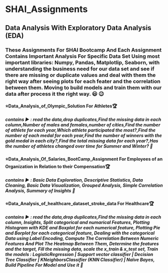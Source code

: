 # SHAI_Assignments
## Data Analysis With Exploratory Data Analysis (EDA)
### These Assignments For SHAI Bootcamp And Each Assignment Contains Important Analysis For Specific Data Set Using most important libraries: Numpy, Pandas, Matplotlip, Seaborn, with understanding the business need for our data set and see if there are missing or duplicate values and deal with them the right way after seeing plots for each feater and the correlation between them. Moving to build models and train them with our data after process it the right way. :smiley: :wink: 
#### :star:Data_Analysis_of_Olympic_Solution For Athletes:trophy:
#####   contains :arrow_forward: : read the data,drop duplicates,Find the missing data in each column,Number of males and females,number of cities,Find the number of athlete for each year,Which athlete participated the most?,Find the number of each medal for each year,Find the number of winners with the gold medal in each city?,Find the total missing data for each year?,Has the number of athletes changed over time for Summer and Winter? :cherry_blossom:
#### :star:Data_Analysis_Of_Salaries_BootCamp_Assignment For Employees of an Organization in Relation to their Compensation:trophy:
#####   contains :arrow_forward: : Basic Data Exploration, Descriptive Statistics, Data Cleaning, Basic Data Visualization, Grouped Analysis, Simple Correlation Analysis, Summary of Insights :cherry_blossom:
#### :star:Data_Analysis_of_healthcare_dataset_stroke_data For Healthcare:trophy:
#####   contains :arrow_forward: : read the data,drop duplicates,Find the missing data in each column, Insights, Split categorical and numarical Features, Plotting Histogram with KDE and Boxplot for each numerical feature, Plotting Pie and Borplot for each categorical feature, Dealing with the categorical Data using Label Encoding, Compute The Correlation Between Numeric Features And Plot The Heatmap Between Them, Determine the features and the target,  Fill the missing data, scale the x_train & x_test set, Train the models : LogisticRegression | Support vector classifier | Decision Tree Classifier | KNeighborsClassifier (KNN Classifier) | Naïve Bayes, Build Pipeline For Model and Use it  :cherry_blossom:
